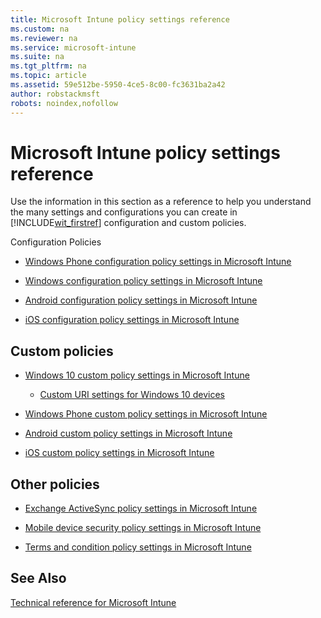 ```yaml
---
title: Microsoft Intune policy settings reference
ms.custom: na
ms.reviewer: na
ms.service: microsoft-intune
ms.suite: na
ms.tgt_pltfrm: na
ms.topic: article
ms.assetid: 59e512be-5950-4ce5-8c00-fc3631ba2a42
author: robstackmsft
robots: noindex,nofollow
---
```

# Microsoft Intune policy settings reference
Use the information in this section as a reference to help you understand the many settings and configurations you can create in [!INCLUDE[wit_firstref](../Token/wit_firstref_md.md)] configuration and custom policies.

Configuration Policies

-   [Windows Phone configuration policy settings in Microsoft Intune](../Topic/Windows_Phone_configuration_policy_settings_in_Microsoft_Intune.md)

-   [Windows configuration policy settings in Microsoft Intune](../Topic/Windows_configuration_policy_settings_in_Microsoft_Intune.md)

-   [Android configuration policy settings in Microsoft Intune](../Topic/Android_configuration_policy_settings_in_Microsoft_Intune.md)

-   [iOS configuration policy settings in Microsoft Intune](../Topic/iOS_configuration_policy_settings_in_Microsoft_Intune.md)

## Custom policies

-   [Windows 10 custom policy settings in Microsoft Intune](../Topic/Windows_10_custom_policy_settings_in_Microsoft_Intune.md)

    -   [Custom URI settings for Windows 10 devices](../Topic/Custom_URI_settings_for_Windows_10_devices.md)

-   [Windows Phone custom policy settings in Microsoft Intune](../Topic/Windows_Phone_custom_policy_settings_in_Microsoft_Intune.md)

-   [Android custom policy settings in Microsoft Intune](../Topic/Android_custom_policy_settings_in_Microsoft_Intune.md)

-   [iOS custom policy settings in Microsoft Intune](../Topic/iOS_custom_policy_settings_in_Microsoft_Intune.md)

## Other policies

-   [Exchange ActiveSync policy settings in Microsoft Intune](../Topic/Exchange_ActiveSync_policy_settings_in_Microsoft_Intune.md)

-   [Mobile device security policy settings in Microsoft Intune](../Topic/Mobile_device_security_policy_settings_in_Microsoft_Intune.md)

-   [Terms and condition policy settings in Microsoft Intune](../Topic/Terms_and_condition_policy_settings_in_Microsoft_Intune.md)

## See Also
[Technical reference for Microsoft Intune](../Topic/Technical_reference_for_Microsoft_Intune.md)

